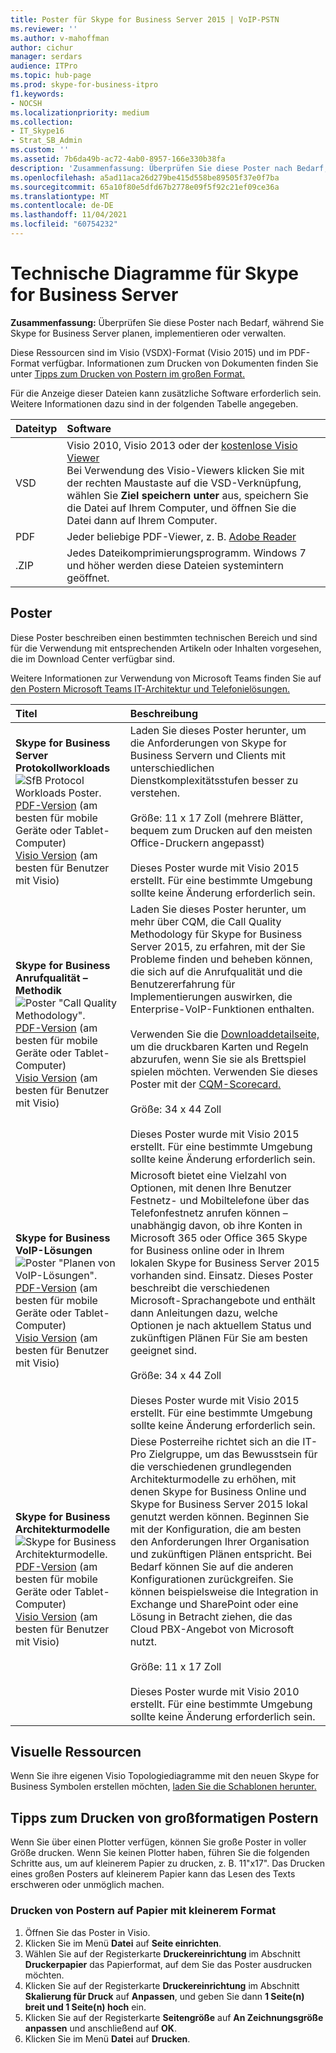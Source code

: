 ```yaml
---
title: Poster für Skype for Business Server 2015 | VoIP-PSTN
ms.reviewer: ''
ms.author: v-mahoffman
author: cichur
manager: serdars
audience: ITPro
ms.topic: hub-page
ms.prod: skype-for-business-itpro
f1.keywords:
- NOCSH
ms.localizationpriority: medium
ms.collection:
- IT_Skype16
- Strat_SB_Admin
ms.custom: ''
ms.assetid: 7b6da49b-ac72-4ab0-8957-166e330b38fa
description: 'Zusammenfassung: Überprüfen Sie diese Poster nach Bedarf, während Sie Skype for Business Server planen, implementieren oder verwalten.'
ms.openlocfilehash: a5ad11aca26d279be415d558be89505f37e0f7ba
ms.sourcegitcommit: 65a10f80e5dfd67b2778e09f5f92c21ef09ce36a
ms.translationtype: MT
ms.contentlocale: de-DE
ms.lasthandoff: 11/04/2021
ms.locfileid: "60754232"
---
```

# <a name="technical-diagrams-for-skype-for-business-server"></a>Technische Diagramme für Skype for Business Server

**Zusammenfassung:** Überprüfen Sie diese Poster nach Bedarf, während Sie Skype for Business Server planen, implementieren oder verwalten.

Diese Ressourcen sind im Visio (VSDX)-Format (Visio 2015) und im PDF-Format verfügbar. Informationen zum Drucken von Dokumenten finden Sie unter [Tipps zum Drucken von Postern im großen Format.](technical-diagrams.md#tips)

Für die Anzeige dieser Dateien kann zusätzliche Software erforderlich sein. Weitere Informationen dazu sind in der folgenden Tabelle angegeben.

|Dateityp|Software|
|:--- |:--- |
|VSD |Visio 2010, Visio 2013 oder der [kostenlose Visio Viewer](https://go.microsoft.com/fwlink/p/?LinkId=393676) <br/> Bei Verwendung des Visio-Viewers klicken Sie mit der rechten Maustaste auf die VSD-Verknüpfung, wählen Sie **Ziel speichern unter** aus, speichern Sie die Datei auf Ihrem Computer, und öffnen Sie die Datei dann auf Ihrem Computer. |
|PDF |Jeder beliebige PDF-Viewer, z. B. [Adobe Reader](https://go.microsoft.com/fwlink/p/?LinkId=393675) |
|.ZIP |Jedes Dateikomprimierungsprogramm. Windows 7 und höher werden diese Dateien systemintern geöffnet. |

## <a name="posters"></a>Poster

Diese Poster beschreiben einen bestimmten technischen Bereich und sind für die Verwendung mit entsprechenden Artikeln oder Inhalten vorgesehen, die im Download Center verfügbar sind.

Weitere Informationen zur Verwendung von Microsoft Teams finden Sie auf [den Postern Microsoft Teams IT-Architektur und Telefonielösungen.](/MicrosoftTeams/teams-architecture-solutions-posters)

|Titel|Beschreibung|
|:---|:---|
|**Skype for Business Server Protokollworkloads** <br/>![SfB Protocol Workloads Poster.](media/0dccf933-eab3-4793-a8a4-4f6b9b0b4fa0.png)<br/>[PDF-Version](https://go.microsoft.com/fwlink/p/?LinkId=550989) (am besten für mobile Geräte oder Tablet-Computer) <br/> [Visio Version](https://go.microsoft.com/fwlink/p/?LinkId=550991) (am besten für Benutzer mit Visio) |Laden Sie dieses Poster herunter, um die Anforderungen von Skype for Business Servern und Clients mit unterschiedlichen Dienstkomplexitätsstufen besser zu verstehen.<br/> <br/> Größe: 11 x 17 Zoll (mehrere Blätter, bequem zum Drucken auf den meisten Office-Druckern angepasst) <br/> <br/> Dieses Poster wurde mit Visio 2015 erstellt. Für eine bestimmte Umgebung sollte keine Änderung erforderlich sein. |
|**Skype for Business Anrufqualität – Methodik** <br/> ![Poster "Call Quality Methodology". ](media/69d33707-8dc4-446a-8d72-0a77be59a64a.png)[PDF-Version](https://go.microsoft.com/fwlink/p/?LinkId=617899) (am besten für mobile Geräte oder Tablet-Computer) <br/> [Visio Version](https://go.microsoft.com/fwlink/p/?LinkId=617900) (am besten für Benutzer mit Visio) |Laden Sie dieses Poster herunter, um mehr über CQM, die Call Quality Methodology für Skype for Business Server 2015, zu erfahren, mit der Sie Probleme finden und beheben können, die sich auf die Anrufqualität und die Benutzererfahrung für Implementierungen auswirken, die Enterprise-VoIP-Funktionen enthalten. <br/> <br/> Verwenden Sie die [Downloaddetailseite,](https://go.microsoft.com/fwlink/p/?LinkId=617898) um die druckbaren Karten und Regeln abzurufen, wenn Sie sie als Brettspiel spielen möchten. Verwenden Sie dieses Poster mit der [CQM-Scorecard.](https://go.microsoft.com/fwlink/p/?LinkId=617904) <br/><br/> Größe: 34 x 44 Zoll <br/> <br/> Dieses Poster wurde mit Visio 2015 erstellt. Für eine bestimmte Umgebung sollte keine Änderung erforderlich sein. |
|**Skype for Business VoIP-Lösungen** <br/> ![Poster "Planen von VoIP-Lösungen".](media/1d3371f3-d554-4d6b-ac4f-a927bbe50b26.png) <br/> [PDF-Version](https://go.microsoft.com/fwlink/?linkid=869123) (am besten für mobile Geräte oder Tablet-Computer) <br/> [Visio Version](https://go.microsoft.com/fwlink/?linkid=869124) (am besten für Benutzer mit Visio) |Microsoft bietet eine Vielzahl von Optionen, mit denen Ihre Benutzer Festnetz- und Mobiltelefone über das Telefonfestnetz anrufen können – unabhängig davon, ob ihre Konten in Microsoft 365 oder Office 365 Skype for Business online oder in Ihrem lokalen Skype for Business Server 2015 vorhanden sind. Einsatz. Dieses Poster beschreibt die verschiedenen Microsoft-Sprachangebote und enthält dann Anleitungen dazu, welche Optionen je nach aktuellem Status und zukünftigen Plänen Für Sie am besten geeignet sind. <br/> <br/> Größe: 34 x 44 Zoll <br/><br/> Dieses Poster wurde mit Visio 2015 erstellt. Für eine bestimmte Umgebung sollte keine Änderung erforderlich sein. |
|**Skype for Business Architekturmodelle** <br/> ![Skype for Business Architekturmodelle.](media/0734153f-af7b-4cf3-b095-96bdd1de3fb0.png) <br/> [PDF-Version](https://go.microsoft.com/fwlink/?linkid=869125) (am besten für mobile Geräte oder Tablet-Computer) <br/> [Visio Version](https://go.microsoft.com/fwlink/?linkid=869126) (am besten für Benutzer mit Visio) |Diese Posterreihe richtet sich an die IT-Pro Zielgruppe, um das Bewusstsein für die verschiedenen grundlegenden Architekturmodelle zu erhöhen, mit denen Skype for Business Online und Skype for Business Server 2015 lokal genutzt werden können. Beginnen Sie mit der Konfiguration, die am besten den Anforderungen Ihrer Organisation und zukünftigen Plänen entspricht. Bei Bedarf können Sie auf die anderen Konfigurationen zurückgreifen. Sie können beispielsweise die Integration in Exchange und SharePoint oder eine Lösung in Betracht ziehen, die das Cloud PBX-Angebot von Microsoft nutzt. <br/><br/> Größe: 11 x 17 Zoll <br/><br/> Dieses Poster wurde mit Visio 2010 erstellt. Für eine bestimmte Umgebung sollte keine Änderung erforderlich sein. |

## <a name="visual-assets"></a>Visuelle Ressourcen

Wenn Sie ihre eigenen Visio Topologiediagramme mit den neuen Skype for Business Symbolen erstellen möchten, [laden Sie die Schablonen herunter.](https://go.microsoft.com/fwlink/p/?LinkId=550985)

## <a name="tips-for-printing-large-format-posters"></a>Tipps zum Drucken von großformatigen Postern

<a name="tips"> </a>

Wenn Sie über einen Plotter verfügen, können Sie große Poster in voller Größe drucken. Wenn Sie keinen Plotter haben, führen Sie die folgenden Schritte aus, um auf kleinerem Papier zu drucken, z. B. 11"x17". Das Drucken eines großen Posters auf kleinerem Papier kann das Lesen des Texts erschweren oder unmöglich machen.

### <a name="print-posters-on-smaller-paper"></a>Drucken von Postern auf Papier mit kleinerem Format

1. Öffnen Sie das Poster in Visio.
2. Klicken Sie im Menü **Datei** auf **Seite einrichten**.
3. Wählen Sie auf der Registerkarte **Druckereinrichtung** im Abschnitt **Druckerpapier** das Papierformat, auf dem Sie das Poster ausdrucken möchten.
4. Klicken Sie auf der Registerkarte **Druckereinrichtung** im Abschnitt **Skalierung für Druck** auf **Anpassen**, und geben Sie dann **1 Seite(n) breit und 1 Seite(n) hoch** ein.
5. Klicken Sie auf der Registerkarte **Seitengröße** auf **An Zeichnungsgröße anpassen** und anschließend auf **OK**.
6. Klicken Sie im Menü **Datei** auf **Drucken**.